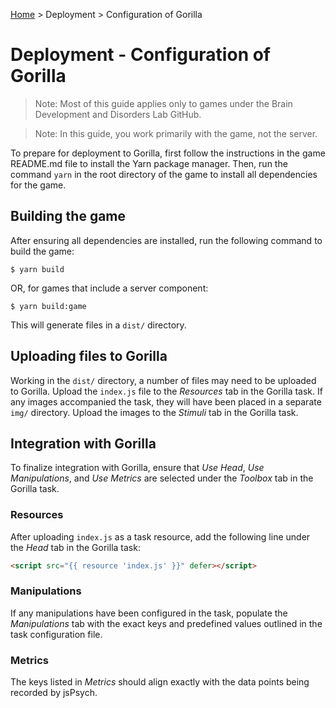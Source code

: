 [Home](../index.md) > Deployment > Configuration of Gorilla

# Deployment - Configuration of Gorilla

> Note: Most of this guide applies only to games under the Brain Development and Disorders Lab GitHub.

> Note: In this guide, you work primarily with the game, not the server.

To prepare for deployment to Gorilla, first follow the instructions in the game README.md file to install the Yarn package manager. Then, run the command `yarn` in the root directory of the game to install all dependencies for the game.

## Building the game

After ensuring all dependencies are installed, run the following command to build the game:

```Shell
$ yarn build
```

OR, for games that include a server component:

```Shell
$ yarn build:game 
```

This will generate files in a `dist/` directory.

## Uploading files to Gorilla

Working in the `dist/` directory, a number of files may need to be uploaded to Gorilla. Upload the `index.js` file to the _Resources_ tab in the Gorilla task. If any images accompanied the task, they will have been placed in a separate `img/` directory. Upload the images to the _Stimuli_ tab in the Gorilla task.

## Integration with Gorilla

To finalize integration with Gorilla, ensure that _Use Head_, _Use Manipulations_, and _Use Metrics_ are selected under the _Toolbox_ tab in the Gorilla task.

### Resources

After uploading `index.js` as a task resource, add the following line under the _Head_ tab in the Gorilla task:

```HTML
<script src="{{ resource 'index.js' }}" defer></script>
```

### Manipulations

If any manipulations have been configured in the task, populate the _Manipulations_ tab with the exact keys and predefined values outlined in the task configuration file.

### Metrics

The keys listed in _Metrics_ should align exactly with the data points being recorded by jsPsych.
